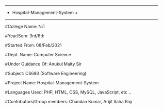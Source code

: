 -------------------------------
+ Hospital-Management-System + 
-------------------------------

#College Name: NiT

#Year/Sem: 3rd/6th

#Started From:  08/Feb/2021

#Dept. Name: Computer Science

#Under Guidance Of: Anukul Maity Sir

#Subject: CS693 (Software Engineering)

#Project Name: Hospital-Management-System

#Languages Used: PHP, HTML, CSS, MySQL, JavaScript, etc ..

#Contributors/Group members: Chandan Kumar, Arijit Saha Ray
